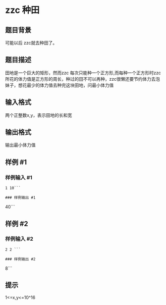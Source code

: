 # zzc 种田

## 题目背景

可能以后 zzc就去种田了。


## 题目描述

田地是一个巨大的矩形，然而zzc 每次只能种一个正方形,而每种一个正方形时zzc所花的体力值是正方形的周长，种过的田不可以再种，zzc很懒还要节约体力去泡妹子，想花最少的体力值去种完这块田地，问最小体力值


## 输入格式

两个正整数x,y，表示田地的长和宽


## 输出格式

输出最小体力值


## 样例 #1

### 样例输入 #1
```
1 10```

### 样例输出 #1

```
40```

## 样例 #2

### 样例输入 #2
```
2 2 ```

### 样例输出 #2

```
8```

## 提示

1<=x,y<=10^16

